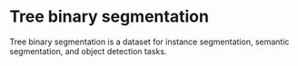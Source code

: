 # Tree binary segmentation

Tree binary segmentation is a dataset for instance segmentation, semantic segmentation, and object detection tasks.